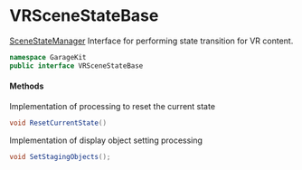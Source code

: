 # VRSceneStateBase

[SceneStateManager](~/Scripts_en/Managers/SceneStateManager.md) Interface for performing state transition for VR content.

```csharp
namespace GarageKit
public interface VRSceneStateBase
```

#### Methods

Implementation of processing to reset the current state
```csharp
void ResetCurrentState()
```

Implementation of display object setting processing
```csharp
void SetStagingObjects();
```
